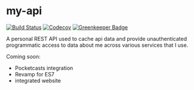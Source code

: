 # my-api

[![Build Status][Build Status Image]][Build Status Link]
[![Codecov][Codecov Image]][Codecov Link]
[![Greenkeeper Badge][Greenkeeper Image]][Greenkeeper Link]

A personal REST API used to cache api data and provide unauthenticated
programmatic access to data about me across various services that I use.

[Build Status Image]: https://travis-ci.org/chadxz/my-api.svg?branch=master
[Build Status Link]: https://travis-ci.org/chadxz/my-api
[Codecov Image]: https://img.shields.io/codecov/c/github/chadxz/my-api.svg
[Codecov Link]: https://codecov.io/gh/chadxz/my-api
[Greenkeeper Image]: https://badges.greenkeeper.io/chadxz/my-api.svg
[Greenkeeper Link]: https://greenkeeper.io/

Coming soon:

- Pocketcasts integration
- Revamp for ES7
- integrated website
